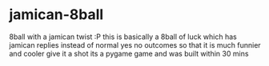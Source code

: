 # jamican-8ball
8ball with a jamican twist :P
this is basically a 8ball of luck which has jamican replies instead of normal yes no outcomes 
so that it is much funnier and cooler 
give it a shot its a pygame game and was built within 30 mins
